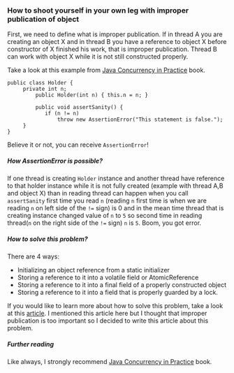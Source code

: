 ### How to shoot yourself in your own leg with improper publication of object

First, we need to define what is improper publication. If in thread A you are creating an object X
and in thread B you have a reference to object X before constructor of X finished his work,
 that is improper publication. Thread B can work with object X while it is not still constructed properly.
 
Take a look at this example from [Java Concurrency in Practice](https://www.amazon.com/Java-Concurrency-Practice-Brian-Goetz/dp/0321349601)
book.

```
public class Holder {
     private int n;
         public Holder(int n) { this.n = n; }
         
         public void assertSanity() {
            if (n != n)
                throw new AssertionError("This statement is false.");
     }
} 
```
Believe it or not, you can receive ```AssertionError```!
 
 ##### How AssertionError is possible?
 
If one thread is creating `Holder` instance and another thread have reference to that holder
instance while it is not fully created (example with thread A,B and object X)
 than in reading thread can happen when you call `assertSanity` first time you read `n`
 (reading `n` first time is when we are reading `n` on left side of the `!=` sign) is 0 and 
 in the mean time thread that is creating instance changed value of `n` to `5` so second time
 in reading thread(`n` on the right side of the `!=` sign) `n` is `5`. Boom, you got error.
 
 ##### How to solve this problem?
 
 There are 4 ways:
 
 - Initializing an object reference from a static initializer
 - Storing a reference to it into a  volatile field or AtomicReference
 - Storing a reference to it into a  final field of a properly constructed object
 - Storing a reference to it into a field that is properly guarded by a lock.
 
If you would like to learn more about how to solve this problem, take a look at this [article](https://shipilev.net/blog/2014/safe-public-construction/). 
I mentioned this article here but I thought that improper publication is too
important so I decided to write this article about this problem.

##### Further reading

Like always, I strongly recommend [Java Concurrency in Practice](https://www.amazon.com/Java-Concurrency-Practice-Brian-Goetz/dp/0321349601) book.